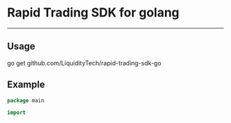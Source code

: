 # Rapid Trading SDK for golang

---

## Usage

go get github.com/LiquidityTech/rapid-trading-sdk-go

## Example

```go
package main

import 